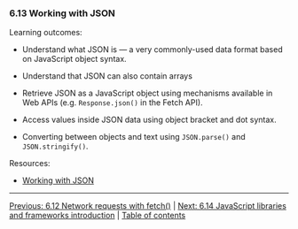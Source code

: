 ### 6.13 Working with JSON

Learning outcomes:

- Understand what JSON is — a very commonly-used data format based on JavaScript object syntax.

- Understand that JSON can also contain arrays

- Retrieve JSON as a JavaScript object using mechanisms available in Web APIs (e.g. `Response.json()` in the Fetch API).

- Access values inside JSON data using object bracket and dot syntax.

- Converting between objects and text using `JSON.parse()` and `JSON.stringify()`.

Resources:

- [Working with JSON](https://developer.mozilla.org/docs/Learn/JavaScript/Objects/JSON)

---

[Previous: 6.12 Network requests with fetch()](/curriculum/2-core/3-scripting/6-12-network-requests-with-fetch.md) | [Next: 6.14 JavaScript libraries and frameworks introduction](/curriculum/2-core/3-scripting/6-14-javascript-libraries-and-frameworks-introduction.md) | [Table of contents](/TOC.md)
